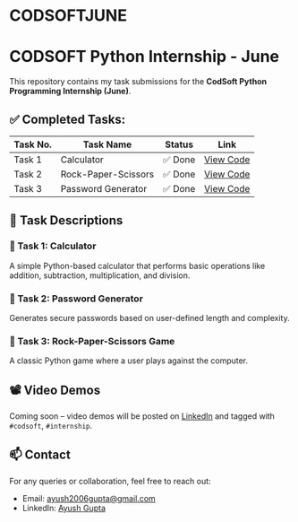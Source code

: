 # CODSOFTJUNE
# CODSOFT Python Internship - June

This repository contains my task submissions for the **CodSoft Python Programming Internship (June)**.

## ✅ Completed Tasks:

| Task No. | Task Name             | Status | Link |
|----------|-----------------------|--------|------|
| Task 1   | Calculator             | ✅ Done | [View Code](https://github.com/Ayush-gj/CODSOFTJUNE/blob/main/Task-1%3A%20Simple%20Calculator) |
| Task 2   | Rock-Paper-Scissors    | ✅ Done | [View Code](https://github.com/Ayush-gj/CODSOFTJUNE/blob/main/Task-2%3A%20Rock-Paper-Scissors%20Game) |
| Task 3   | Password Generator     | ✅ Done | [View Code](https://github.com/Ayush-gj/CODSOFTJUNE/blob/main/Task-3%3A%20Password%20Generator) |



## 📌 Task Descriptions

### 🔹 Task 1: Calculator
A simple Python-based calculator that performs basic operations like addition, subtraction, multiplication, and division.

### 🔹 Task 2: Password Generator
Generates secure passwords based on user-defined length and complexity.

### 🔹 Task 3: Rock-Paper-Scissors Game
A classic Python game where a user plays against the computer.



## 📽️ Video Demos
Coming soon – video demos will be posted on [LinkedIn](https://www.linkedin.com/in/ayush-gupta-8943a7328/) and tagged with `#codsoft`, `#internship`.



## 📫 Contact
For any queries or collaboration, feel free to reach out:
- Email: ayush2006gupta@gmail.com
- LinkedIn: [Ayush Gupta](https://www.linkedin.com/in/ayush-gupta-8943a7328/)

